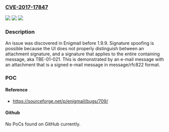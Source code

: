 ### [CVE-2017-17847](https://cve.mitre.org/cgi-bin/cvename.cgi?name=CVE-2017-17847)
![](https://img.shields.io/static/v1?label=Product&message=n%2Fa&color=blue)
![](https://img.shields.io/static/v1?label=Version&message=n%2Fa&color=blue)
![](https://img.shields.io/static/v1?label=Vulnerability&message=n%2Fa&color=brighgreen)

### Description

An issue was discovered in Enigmail before 1.9.9. Signature spoofing is possible because the UI does not properly distinguish between an attachment signature, and a signature that applies to the entire containing message, aka TBE-01-021. This is demonstrated by an e-mail message with an attachment that is a signed e-mail message in message/rfc822 format.

### POC

#### Reference
- https://sourceforge.net/p/enigmail/bugs/709/

#### Github
No PoCs found on GitHub currently.

